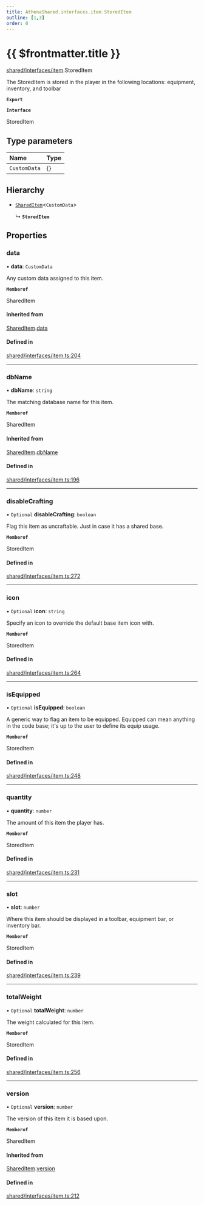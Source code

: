 ```yaml
---
title: AthenaShared.interfaces.item.StoredItem
outline: [1,3]
order: 0
---
```


# {{ $frontmatter.title }}


[shared/interfaces/item](../modules/shared_interfaces_item.md).StoredItem

The StoredItem is stored in the player in the following locations:
equipment, inventory, and toolbar

**`Export`**

**`Interface`**

StoredItem

## Type parameters

| Name | Type |
| :------ | :------ |
| `CustomData` | {} |

## Hierarchy

- [`SharedItem`](shared_interfaces_item_SharedItem.md)<`CustomData`\>

  ↳ **`StoredItem`**

## Properties

### data

• **data**: `CustomData`

Any custom data assigned to this item.

**`Memberof`**

SharedItem

#### Inherited from

[SharedItem](shared_interfaces_item_SharedItem.md).[data](shared_interfaces_item_SharedItem.md#data)

#### Defined in

[shared/interfaces/item.ts:204](https://github.com/Stuyk/altv-athena/blob/6013452/src/core/shared/interfaces/item.ts#L204)

___

### dbName

• **dbName**: `string`

The matching database name for this item.

**`Memberof`**

SharedItem

#### Inherited from

[SharedItem](shared_interfaces_item_SharedItem.md).[dbName](shared_interfaces_item_SharedItem.md#dbName)

#### Defined in

[shared/interfaces/item.ts:196](https://github.com/Stuyk/altv-athena/blob/6013452/src/core/shared/interfaces/item.ts#L196)

___

### disableCrafting

• `Optional` **disableCrafting**: `boolean`

Flag this item as uncraftable. Just in case it has a shared base.

**`Memberof`**

StoredItem

#### Defined in

[shared/interfaces/item.ts:272](https://github.com/Stuyk/altv-athena/blob/6013452/src/core/shared/interfaces/item.ts#L272)

___

### icon

• `Optional` **icon**: `string`

Specify an icon to override the default base item icon with.

**`Memberof`**

StoredItem

#### Defined in

[shared/interfaces/item.ts:264](https://github.com/Stuyk/altv-athena/blob/6013452/src/core/shared/interfaces/item.ts#L264)

___

### isEquipped

• `Optional` **isEquipped**: `boolean`

A generic way to flag an item to be equipped.
Equipped can mean anything in the code base; it's up to the user to define its equip usage.

**`Memberof`**

StoredItem

#### Defined in

[shared/interfaces/item.ts:248](https://github.com/Stuyk/altv-athena/blob/6013452/src/core/shared/interfaces/item.ts#L248)

___

### quantity

• **quantity**: `number`

The amount of this item the player has.

**`Memberof`**

StoredItem

#### Defined in

[shared/interfaces/item.ts:231](https://github.com/Stuyk/altv-athena/blob/6013452/src/core/shared/interfaces/item.ts#L231)

___

### slot

• **slot**: `number`

Where this item should be displayed in a toolbar, equipment bar, or inventory bar.

**`Memberof`**

StoredItem

#### Defined in

[shared/interfaces/item.ts:239](https://github.com/Stuyk/altv-athena/blob/6013452/src/core/shared/interfaces/item.ts#L239)

___

### totalWeight

• `Optional` **totalWeight**: `number`

The weight calculated for this item.

**`Memberof`**

StoredItem

#### Defined in

[shared/interfaces/item.ts:256](https://github.com/Stuyk/altv-athena/blob/6013452/src/core/shared/interfaces/item.ts#L256)

___

### version

• `Optional` **version**: `number`

The version of this item it is based upon.

**`Memberof`**

SharedItem

#### Inherited from

[SharedItem](shared_interfaces_item_SharedItem.md).[version](shared_interfaces_item_SharedItem.md#version)

#### Defined in

[shared/interfaces/item.ts:212](https://github.com/Stuyk/altv-athena/blob/6013452/src/core/shared/interfaces/item.ts#L212)
